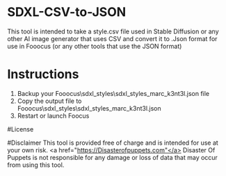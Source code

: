 # SDXL-CSV-to-JSON
This tool is intended to take a style.csv file used in Stable Diffusion or any other AI image generator that uses CSV
and convert it to .Json format for use in Fooocus (or any other tools that use the JSON format)

# Instructions
1. Backup your Fooocus\sdxl_styles\sdxl_styles_marc_k3nt3l.json file
2. Copy the output file to Fooocus\sdxl_styles\sdxl_styles_marc_k3nt3l.json
3. Restart or launch Foocus

#License


#Disclaimer
This tool is provided free of charge and is intended for use at your own risk. <a href="https://Disasterofpuppets.com"</a> Disaster Of Puppets is not responsible for any damage or loss of data that may occur from using this tool.
